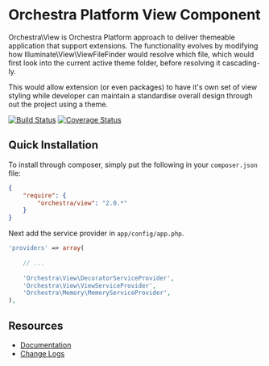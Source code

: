 Orchestra Platform View Component
==============

Orchestra\View is Orchestra Platform approach to deliver themeable application that support extensions. The functionality evolves by modifying how Illuminate\View\ViewFileFinder would resolve which file, which would first look into the current active theme folder, before resolving it cascading-ly.

This would allow extension (or even packages) to have it's own set of view styling while developer can maintain a standardise overall design through out the project using a theme.

[![Build Status](https://travis-ci.org/orchestral/view.png?branch=2.0)](https://travis-ci.org/orchestral/view) [![Coverage Status](https://coveralls.io/repos/orchestral/view/badge.png?branch=2.0)](https://coveralls.io/r/orchestral/view?branch=2.0)

## Quick Installation

To install through composer, simply put the following in your `composer.json` file:

```json
{
	"require": {
		"orchestra/view": "2.0.*"
	}
}
```

Next add the service provider in `app/config/app.php`.

```php
'providers' => array(
	
	// ...
	
	'Orchestra\View\DecoratorServiceProvider',
	'Orchestra\View\ViewServiceProvider',
	'Orchestra\Memory\MemoryServiceProvider',
),
```

## Resources

* [Documentation](http://orchestraplatform.com/docs/2.0/components/view)
* [Change Logs](https://github.com/orchestral/view/wiki/Change-Logs)
